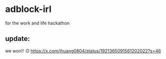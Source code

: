 # adblock-irl
for the work and life hackathon

## update: 
we won!! :D https://x.com/jhuang0804/status/1921365091561202022?s=46

